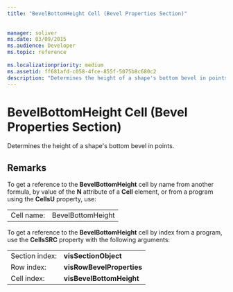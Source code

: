 ```yaml
---
title: "BevelBottomHeight Cell (Bevel Properties Section)"
 
 
manager: soliver
ms.date: 03/09/2015
ms.audience: Developer
ms.topic: reference
 
ms.localizationpriority: medium
ms.assetid: ff681afd-c058-4fce-855f-5075b8c680c2
description: "Determines the height of a shape's bottom bevel in points."
---
```


# BevelBottomHeight Cell (Bevel Properties Section)

Determines the height of a shape's bottom bevel in points. 
  
## Remarks

To get a reference to the **BevelBottomHeight** cell by name from another formula, by value of the **N** attribute of a **Cell** element, or from a program using the **CellsU** property, use: 
  
|||
|:-----|:-----|
| Cell name:  <br/> | BevelBottomHeight  <br/> |
   
To get a reference to the **BevelBottomHeight** cell by index from a program, use the **CellsSRC** property with the following arguments: 
  
|||
|:-----|:-----|
| Section index:  <br/> |**visSectionObject** <br/> |
| Row index:  <br/> |**visRowBevelProperties** <br/> |
| Cell index:  <br/> |**visBevelBottomHeight** <br/> |
   

